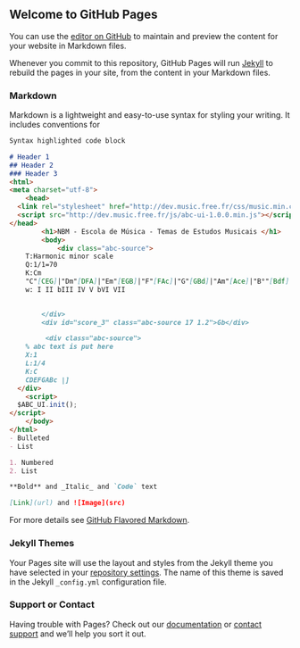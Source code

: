 ## Welcome to GitHub Pages

You can use the [editor on GitHub](https://github.com/AlbertinoMoura/musica/edit/gh-pages/index.md) to maintain and preview the content for your website in Markdown files.

Whenever you commit to this repository, GitHub Pages will run [Jekyll](https://jekyllrb.com/) to rebuild the pages in your site, from the content in your Markdown files.

### Markdown

Markdown is a lightweight and easy-to-use syntax for styling your writing. It includes conventions for

```markdown
Syntax highlighted code block

# Header 1
## Header 2
### Header 3
<html>
<meta charset="utf-8">
	<head>
  <link rel="stylesheet" href="http://dev.music.free.fr/css/music.min.css" />
  <script src="http://dev.music.free.fr/js/abc-ui-1.0.0.min.js"></script>
</head>
		<h1>NBM - Escola de Música - Temas de Estudos Musicais </h1>
		<body>
			<div class="abc-source">
    T:Harmonic minor scale
    Q:1/1=70
    K:Cm
    "C"[CEG]|"Dm"[DFA]|"Em"[EGB]|"F"[FAc]|"G"[GBd]|"Am"[Ace]|"B°"[Bdf]|]
    w: I II bIII IV V bVI VII

    
		</div>
		<div id="score_3" class="abc-source 17 1.2">Gb</div>

		 <div class="abc-source">
    % abc text is put here
    X:1
    L:1/4
    K:C
    CDEFGABc |]
  </div>
    <script>
  $ABC_UI.init();
</script>
	</body>
</html>
- Bulleted
- List

1. Numbered
2. List

**Bold** and _Italic_ and `Code` text

[Link](url) and ![Image](src)
```

For more details see [GitHub Flavored Markdown](https://guides.github.com/features/mastering-markdown/).

### Jekyll Themes

Your Pages site will use the layout and styles from the Jekyll theme you have selected in your [repository settings](https://github.com/AlbertinoMoura/musica/settings/pages). The name of this theme is saved in the Jekyll `_config.yml` configuration file.

### Support or Contact

Having trouble with Pages? Check out our [documentation](https://docs.github.com/categories/github-pages-basics/) or [contact support](https://support.github.com/contact) and we’ll help you sort it out.
